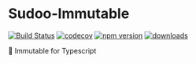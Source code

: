 # Sudoo-Immutable

[![Build Status](https://travis-ci.com/SudoDotDog/Sudoo-Immutable.svg?branch=master)](https://travis-ci.com/SudoDotDog/Sudoo-Immutable)
[![codecov](https://codecov.io/gh/SudoDotDog/Sudoo-Immutable/branch/master/graph/badge.svg)](https://codecov.io/gh/SudoDotDog/Sudoo-Immutable)
[![npm version](https://badge.fury.io/js/%40sudoo%2Fimmutable.svg)](https://www.npmjs.com/package/@sudoo/immutable)
[![downloads](https://img.shields.io/npm/dm/@sudoo/immutable.svg)](https://www.npmjs.com/package/@sudoo/immutable)

:closed_lock_with_key: Immutable for Typescript
